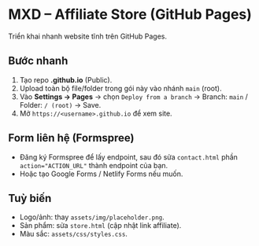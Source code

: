 
# MXD – Affiliate Store (GitHub Pages)

Triển khai nhanh website tĩnh trên GitHub Pages.

## Bước nhanh

1. Tạo repo **<username>.github.io** (Public).
2. Upload toàn bộ file/folder trong gói này vào nhánh `main` (root).
3. Vào **Settings → Pages** → chọn `Deploy from a branch` → Branch: `main` / Folder: `/ (root)` → Save.
4. Mở `https://<username>.github.io` để xem site.

## Form liên hệ (Formspree)

- Đăng ký Formspree để lấy endpoint, sau đó sửa `contact.html` phần `action="ACTION_URL"` thành endpoint của bạn.
- Hoặc tạo Google Forms / Netlify Forms nếu muốn.

## Tuỳ biến

- Logo/ảnh: thay `assets/img/placeholder.png`.
- Sản phẩm: sửa `store.html` (cập nhật link affiliate).
- Màu sắc: `assets/css/styles.css`.
